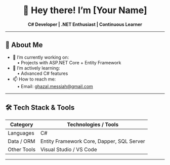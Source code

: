 <!-- Add a wave/greeting -->
<h1 align="center">👋 Hey there! I’m [Your Name]</h1>

<p align="center">
  <strong>C# Developer | .NET Enthusiast | Continuous Learner</strong>  
</p>

---

## 🧰 About Me

- 🔭 I’m currently working on:  
  • Projects with ASP.NET Core + Entity Framework  
- 🌱 I’m actively learning:  
  • Advanced C# features
- 📫 How to reach me:  
  • Email:    ghazal.messiah@gmail.com 

---

## 🛠️ Tech Stack & Tools

| Category | Technologies / Tools |
|---|---|
| Languages | C# |
| Data / ORM | Entity Framework Core, Dapper, SQL Server |
| Other Tools | Visual Studio / VS Code |


---




